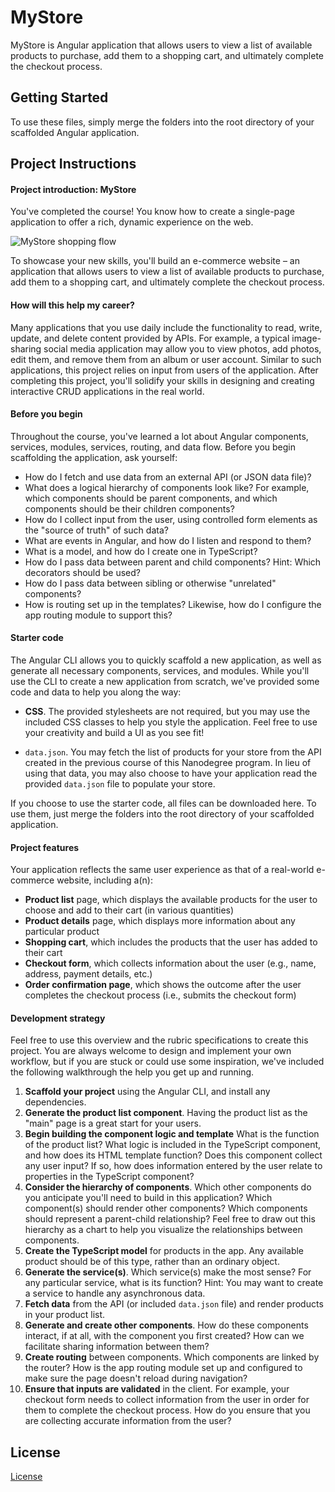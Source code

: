 # MyStore

MyStore is Angular application that allows users to view a list of available products to purchase, add them to a shopping cart, and ultimately complete the checkout process. 

## Getting Started

To use these files, simply merge the folders into the root directory of your scaffolded Angular application.

## Project Instructions

#### Project introduction: MyStore

You've completed the course! You know how to create a single-page application to offer a rich, dynamic experience on the web.

![MyStore shopping flow](shoppingflow.gif)

To showcase your new skills, you'll build an e-commerce website – an application that allows users to view a list of available products to purchase, add them to a shopping cart, and ultimately complete the checkout process. 

#### How will this help my career?

Many applications that you use daily include the functionality to read, write, update, and delete content provided by APIs. For example, a typical image-sharing social media application may allow you to view photos, add photos, edit them, and remove them from an album or user account. Similar to such applications, this project relies on input from users of the application. After completing this project, you'll solidify your skills in designing and creating interactive CRUD applications in the real world.

#### Before you begin

Throughout the course, you've learned a lot about Angular components, services, modules, services, routing, and data flow. Before you begin scaffolding the application, ask yourself:

* How do I fetch and use data from an external API (or JSON data file)?
* What does a logical hierarchy of components look like? For example, which components should be parent components, and which components should be their children components?
* How do I collect input from the user, using controlled form elements as the "source of truth" of such data?
* What are events in Angular, and how do I listen and respond to them?
* What is a model, and how do I create one in TypeScript?
* How do I pass data between parent and child components? Hint: Which decorators should be used?
* How do I pass data between sibling or otherwise "unrelated" components?
* How is routing set up in the templates? Likewise, how do I configure the app routing module to support this?

#### Starter code

The Angular CLI allows you to quickly scaffold a new application, as well as generate all necessary components, services, and modules. While you'll use the CLI to create a new application from scratch, we've provided some code and data to help you along the way:

* **CSS**. The provided stylesheets are not required, but you may use the included CSS classes to help you style the application. Feel free to use your creativity and build a UI as you see fit!

* `data.json`. You may fetch the list of products for your store from the API created in the previous course of this Nanodegree program. In lieu of using that data, you may also choose to have your application read the provided `data.json` file to populate your store.

If you choose to use the starter code, all files can be downloaded here. To use them, just merge the folders into the root directory of your scaffolded application.

#### Project features

Your application reflects the same user experience as that of a real-world e-commerce website, including a(n):

* **Product list** page, which displays the available products for the user to choose and add to their cart (in various quantities)
* **Product details** page, which displays more information about any particular product
* **Shopping cart**, which includes the products that the user has added to their cart
* **Checkout form**, which collects information about the user (e.g., name, address, payment details, etc.)
* **Order confirmation page**, which shows the outcome after the user completes the checkout process (i.e., submits the checkout form)

#### Development strategy

Feel free to use this overview and the rubric specifications to create this project. You are always welcome to design and implement your own workflow, but if you are stuck or could use some inspiration, we've included the following walkthrough the help you get up and running.

1. **Scaffold your project** using the Angular CLI, and install any dependencies.
2. **Generate the product list component**. Having the product list as the "main" page is a great start for your users.
3. **Begin building the component logic and template** What is the function of the product list? What logic is included in the TypeScript component, and how does its HTML template function? Does this component collect any user input? If so, how does information entered by the user relate to properties in the TypeScript component?
3. **Consider the hierarchy of components**. Which other components do you anticipate you'll need to build in this application? Which component(s) should render other components? Which components should represent a parent-child relationship? Feel free to draw out this hierarchy as a chart to help you visualize the relationships between components.
4. **Create the TypeScript model** for products in the app. Any available product should be of this type, rather than an ordinary object.
5. **Generate the service(s)**. Which service(s) make the most sense? For any particular service, what is its function? Hint: You may want to create a service to handle any asynchronous data.
6. **Fetch data** from the API (or included `data.json` file) and render products in your product list.
7. **Generate and create other components**. How do these components interact, if at all, with the component you first created? How can we facilitate sharing information between them?
8. **Create routing** between components. Which components are linked by the router? How is the app routing module set up and configured to make sure the page doesn't reload during navigation?
9. **Ensure that inputs are validated** in the client. For example, your checkout form needs to collect information from the user in order for them to complete the checkout process. How do you ensure that you are collecting accurate information from the user?

## License

[License](LICENSE.txt)
